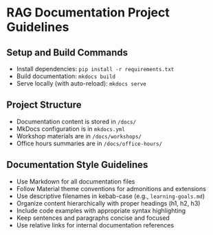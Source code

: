 # RAG Documentation Project Guidelines

## Setup and Build Commands

- Install dependencies: `pip install -r requirements.txt`
- Build documentation: `mkdocs build`
- Serve locally (with auto-reload): `mkdocs serve`

## Project Structure

- Documentation content is stored in `/docs/`
- MkDocs configuration is in `mkdocs.yml`
- Workshop materials are in `/docs/workshops/`
- Office hours summaries are in `/docs/office-hours/`

## Documentation Style Guidelines

- Use Markdown for all documentation files
- Follow Material theme conventions for admonitions and extensions
- Use descriptive filenames in kebab-case (e.g., `learning-goals.md`)
- Organize content hierarchically with proper headings (h1, h2, h3)
- Include code examples with appropriate syntax highlighting
- Keep sentences and paragraphs concise and focused
- Use relative links for internal documentation references
